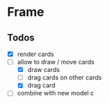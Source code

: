# Frame

## Todos

- [x] render cards
- [ ] allow to draw / move cards
  - [x] draw cards
  - [ ] drag cards on other cards
  - [x] drag card
- [ ] combine with new model
      c
